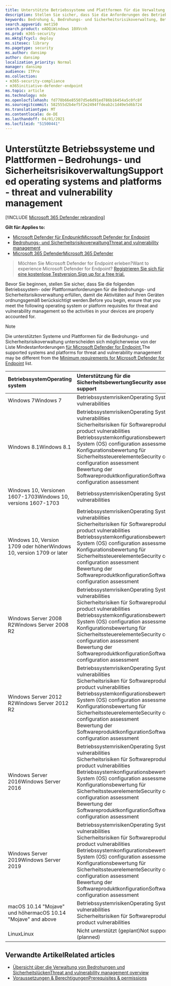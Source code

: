 ```yaml
---
title: Unterstützte Betriebssysteme und Plattformen für die Verwaltung von Bedrohungen und Sicherheitslücken
description: Stellen Sie sicher, dass Sie die Anforderungen des Betriebssystems oder der Plattform für die Bedrohungs- und Sicherheitsrisikoverwaltung erfüllen, damit die Aktivitäten auf allen Geräten ordnungsgemäß berücksichtigt werden.
keywords: Bedrohung &, Bedrohungs- und Sicherheitsrisikoverwaltung, Betriebssystem, Plattformanforderungen, Voraussetzungen, mdatp-tvm-unterstütztes Os, mdatp-tvm,
search.appverid: met150
search.product: eADQiWindows 10XVcnh
ms.prod: m365-security
ms.mktglfcycl: deploy
ms.sitesec: library
ms.pagetype: security
ms.author: dansimp
author: dansimp
localization_priority: Normal
manager: dansimp
audience: ITPro
ms.collection:
- m365-security-compliance
- m365initiative-defender-endpoint
ms.topic: article
ms.technology: mde
ms.openlocfilehash: fd778b66e85507d5e6d91ed786b16454a5c0fc8f
ms.sourcegitcommit: 582555d2b4ef5f2e2494ffdeab2c1d49e5d6b724
ms.translationtype: MT
ms.contentlocale: de-DE
ms.lasthandoff: 04/01/2021
ms.locfileid: "51500441"
---
```

# <a name="supported-operating-systems-and-platforms---threat-and-vulnerability-management"></a><span data-ttu-id="22de7-104">Unterstützte Betriebssysteme und Plattformen – Bedrohungs- und Sicherheitsrisikoverwaltung</span><span class="sxs-lookup"><span data-stu-id="22de7-104">Supported operating systems and platforms - threat and vulnerability management</span></span>

[!INCLUDE [Microsoft 365 Defender rebranding](../../includes/microsoft-defender.md)]

<span data-ttu-id="22de7-105">**Gilt für:**</span><span class="sxs-lookup"><span data-stu-id="22de7-105">**Applies to:**</span></span>

- [<span data-ttu-id="22de7-106">Microsoft Defender für Endpunkt</span><span class="sxs-lookup"><span data-stu-id="22de7-106">Microsoft Defender for Endpoint</span></span>](https://go.microsoft.com/fwlink/?linkid=2154037)
- [<span data-ttu-id="22de7-107">Bedrohungs- und Sicherheitsrisikoverwaltung</span><span class="sxs-lookup"><span data-stu-id="22de7-107">Threat and vulnerability management</span></span>](next-gen-threat-and-vuln-mgt.md)
- [<span data-ttu-id="22de7-108">Microsoft 365 Defender</span><span class="sxs-lookup"><span data-stu-id="22de7-108">Microsoft 365 Defender</span></span>](https://go.microsoft.com/fwlink/?linkid=2118804)

><span data-ttu-id="22de7-109">Möchten Sie Microsoft Defender for Endpoint erleben?</span><span class="sxs-lookup"><span data-stu-id="22de7-109">Want to experience Microsoft Defender for Endpoint?</span></span> [<span data-ttu-id="22de7-110">Registrieren Sie sich für eine kostenlose Testversion.</span><span class="sxs-lookup"><span data-stu-id="22de7-110">Sign up for a free trial.</span></span>](https://www.microsoft.com/microsoft-365/windows/microsoft-defender-atp?ocid=docs-wdatp-portaloverview-abovefoldlink)

<span data-ttu-id="22de7-111">Bevor Sie beginnen, stellen Sie sicher, dass Sie die folgenden Betriebssystem- oder Plattformanforderungen für die Bedrohungs- und Sicherheitsrisikoverwaltung erfüllen, damit die Aktivitäten auf Ihren Geräten ordnungsgemäß berücksichtigt werden.</span><span class="sxs-lookup"><span data-stu-id="22de7-111">Before you begin, ensure that you meet the following operating system or platform requisites for threat and vulnerability management so the activities in your devices are properly accounted for.</span></span>

>[!NOTE]
><span data-ttu-id="22de7-112">Die unterstützten Systeme und Plattformen für die Bedrohungs- und Sicherheitsrisikoverwaltung unterscheiden sich möglicherweise von der Liste Mindestanforderungen [für Microsoft Defender for Endpoint.](minimum-requirements.md)</span><span class="sxs-lookup"><span data-stu-id="22de7-112">The supported systems and platforms for threat and vulnerability management may be different from the [Minimum requirements for Microsoft Defender for Endpoint](minimum-requirements.md) list.</span></span>

<span data-ttu-id="22de7-113">Betriebssystem</span><span class="sxs-lookup"><span data-stu-id="22de7-113">Operating system</span></span> | <span data-ttu-id="22de7-114">Unterstützung für die Sicherheitsbewertung</span><span class="sxs-lookup"><span data-stu-id="22de7-114">Security assessment support</span></span>
:---|:---
<span data-ttu-id="22de7-115">Windows 7</span><span class="sxs-lookup"><span data-stu-id="22de7-115">Windows 7</span></span> | <span data-ttu-id="22de7-116">Betriebssystemrisiken</span><span class="sxs-lookup"><span data-stu-id="22de7-116">Operating System (OS) vulnerabilities</span></span>
<span data-ttu-id="22de7-117">Windows 8.1</span><span class="sxs-lookup"><span data-stu-id="22de7-117">Windows 8.1</span></span> | <span data-ttu-id="22de7-118">Betriebssystemrisiken</span><span class="sxs-lookup"><span data-stu-id="22de7-118">Operating System (OS) vulnerabilities</span></span><br/><span data-ttu-id="22de7-119">Sicherheitsrisiken für Softwareprodukt</span><span class="sxs-lookup"><span data-stu-id="22de7-119">Software product vulnerabilities</span></span><br/><span data-ttu-id="22de7-120">Betriebssystemkonfigurationsbewertung</span><span class="sxs-lookup"><span data-stu-id="22de7-120">Operating System (OS) configuration assessment</span></span><br/><span data-ttu-id="22de7-121">Konfigurationsbewertung für Sicherheitssteuerelemente</span><span class="sxs-lookup"><span data-stu-id="22de7-121">Security controls configuration assessment</span></span><br/><span data-ttu-id="22de7-122">Bewertung der Softwareproduktkonfiguration</span><span class="sxs-lookup"><span data-stu-id="22de7-122">Software product configuration assessment</span></span> |
<span data-ttu-id="22de7-123">Windows 10, Versionen 1607-1703</span><span class="sxs-lookup"><span data-stu-id="22de7-123">Windows 10, versions 1607-1703</span></span> | <span data-ttu-id="22de7-124">Betriebssystemrisiken</span><span class="sxs-lookup"><span data-stu-id="22de7-124">Operating System (OS) vulnerabilities</span></span>
<span data-ttu-id="22de7-125">Windows 10, Version 1709 oder höher</span><span class="sxs-lookup"><span data-stu-id="22de7-125">Windows 10, version 1709 or later</span></span> |<span data-ttu-id="22de7-126">Betriebssystemrisiken</span><span class="sxs-lookup"><span data-stu-id="22de7-126">Operating System (OS) vulnerabilities</span></span><br/><span data-ttu-id="22de7-127">Sicherheitsrisiken für Softwareprodukt</span><span class="sxs-lookup"><span data-stu-id="22de7-127">Software product vulnerabilities</span></span><br/><span data-ttu-id="22de7-128">Betriebssystemkonfigurationsbewertung</span><span class="sxs-lookup"><span data-stu-id="22de7-128">Operating System (OS) configuration assessment</span></span><br/><span data-ttu-id="22de7-129">Konfigurationsbewertung für Sicherheitssteuerelemente</span><span class="sxs-lookup"><span data-stu-id="22de7-129">Security controls configuration assessment</span></span><br/><span data-ttu-id="22de7-130">Bewertung der Softwareproduktkonfiguration</span><span class="sxs-lookup"><span data-stu-id="22de7-130">Software product configuration assessment</span></span>
<span data-ttu-id="22de7-131">Windows Server 2008 R2</span><span class="sxs-lookup"><span data-stu-id="22de7-131">Windows Server 2008 R2</span></span> | <span data-ttu-id="22de7-132">Betriebssystemrisiken</span><span class="sxs-lookup"><span data-stu-id="22de7-132">Operating System (OS) vulnerabilities</span></span><br/><span data-ttu-id="22de7-133">Sicherheitsrisiken für Softwareprodukt</span><span class="sxs-lookup"><span data-stu-id="22de7-133">Software product vulnerabilities</span></span><br/><span data-ttu-id="22de7-134">Betriebssystemkonfigurationsbewertung</span><span class="sxs-lookup"><span data-stu-id="22de7-134">Operating System (OS) configuration assessment</span></span><br/><span data-ttu-id="22de7-135">Konfigurationsbewertung für Sicherheitssteuerelemente</span><span class="sxs-lookup"><span data-stu-id="22de7-135">Security controls configuration assessment</span></span><br/><span data-ttu-id="22de7-136">Bewertung der Softwareproduktkonfiguration</span><span class="sxs-lookup"><span data-stu-id="22de7-136">Software product configuration assessment</span></span>
<span data-ttu-id="22de7-137">Windows Server 2012 R2</span><span class="sxs-lookup"><span data-stu-id="22de7-137">Windows Server 2012 R2</span></span> | <span data-ttu-id="22de7-138">Betriebssystemrisiken</span><span class="sxs-lookup"><span data-stu-id="22de7-138">Operating System (OS) vulnerabilities</span></span><br/><span data-ttu-id="22de7-139">Sicherheitsrisiken für Softwareprodukt</span><span class="sxs-lookup"><span data-stu-id="22de7-139">Software product vulnerabilities</span></span><br/><span data-ttu-id="22de7-140">Betriebssystemkonfigurationsbewertung</span><span class="sxs-lookup"><span data-stu-id="22de7-140">Operating System (OS) configuration assessment</span></span><br/><span data-ttu-id="22de7-141">Konfigurationsbewertung für Sicherheitssteuerelemente</span><span class="sxs-lookup"><span data-stu-id="22de7-141">Security controls configuration assessment</span></span><br/><span data-ttu-id="22de7-142">Bewertung der Softwareproduktkonfiguration</span><span class="sxs-lookup"><span data-stu-id="22de7-142">Software product configuration assessment</span></span>
<span data-ttu-id="22de7-143">Windows Server 2016</span><span class="sxs-lookup"><span data-stu-id="22de7-143">Windows Server 2016</span></span> | <span data-ttu-id="22de7-144">Betriebssystemrisiken</span><span class="sxs-lookup"><span data-stu-id="22de7-144">Operating System (OS) vulnerabilities</span></span><br/><span data-ttu-id="22de7-145">Sicherheitsrisiken für Softwareprodukt</span><span class="sxs-lookup"><span data-stu-id="22de7-145">Software product vulnerabilities</span></span><br/><span data-ttu-id="22de7-146">Betriebssystemkonfigurationsbewertung</span><span class="sxs-lookup"><span data-stu-id="22de7-146">Operating System (OS) configuration assessment</span></span><br/><span data-ttu-id="22de7-147">Konfigurationsbewertung für Sicherheitssteuerelemente</span><span class="sxs-lookup"><span data-stu-id="22de7-147">Security controls configuration assessment</span></span><br/><span data-ttu-id="22de7-148">Bewertung der Softwareproduktkonfiguration</span><span class="sxs-lookup"><span data-stu-id="22de7-148">Software product configuration assessment</span></span>
<span data-ttu-id="22de7-149">Windows Server 2019</span><span class="sxs-lookup"><span data-stu-id="22de7-149">Windows Server 2019</span></span> | <span data-ttu-id="22de7-150">Betriebssystemrisiken</span><span class="sxs-lookup"><span data-stu-id="22de7-150">Operating System (OS) vulnerabilities</span></span><br/><span data-ttu-id="22de7-151">Sicherheitsrisiken für Softwareprodukt</span><span class="sxs-lookup"><span data-stu-id="22de7-151">Software product vulnerabilities</span></span><br/><span data-ttu-id="22de7-152">Betriebssystemkonfigurationsbewertung</span><span class="sxs-lookup"><span data-stu-id="22de7-152">Operating System (OS) configuration assessment</span></span><br/><span data-ttu-id="22de7-153">Konfigurationsbewertung für Sicherheitssteuerelemente</span><span class="sxs-lookup"><span data-stu-id="22de7-153">Security controls configuration assessment</span></span><br/><span data-ttu-id="22de7-154">Bewertung der Softwareproduktkonfiguration</span><span class="sxs-lookup"><span data-stu-id="22de7-154">Software product configuration assessment</span></span>
<span data-ttu-id="22de7-155">macOS 10.14 "Mojave" und höher</span><span class="sxs-lookup"><span data-stu-id="22de7-155">macOS 10.14 "Mojave" and above</span></span> | <span data-ttu-id="22de7-156">Betriebssystemrisiken</span><span class="sxs-lookup"><span data-stu-id="22de7-156">Operating System (OS) vulnerabilities</span></span><br/><span data-ttu-id="22de7-157">Sicherheitsrisiken für Softwareprodukt</span><span class="sxs-lookup"><span data-stu-id="22de7-157">Software product vulnerabilities</span></span> 
<span data-ttu-id="22de7-158">Linux</span><span class="sxs-lookup"><span data-stu-id="22de7-158">Linux</span></span> | <span data-ttu-id="22de7-159">Nicht unterstützt (geplant)</span><span class="sxs-lookup"><span data-stu-id="22de7-159">Not supported (planned)</span></span>

## <a name="related-articles"></a><span data-ttu-id="22de7-160">Verwandte Artikel</span><span class="sxs-lookup"><span data-stu-id="22de7-160">Related articles</span></span>

- [<span data-ttu-id="22de7-161">Übersicht über die Verwaltung von Bedrohungen und Sicherheitslücken</span><span class="sxs-lookup"><span data-stu-id="22de7-161">Threat and vulnerability management overview</span></span>](next-gen-threat-and-vuln-mgt.md)
- [<span data-ttu-id="22de7-162">Voraussetzungen & Berechtigungen</span><span class="sxs-lookup"><span data-stu-id="22de7-162">Prerequisites & permissions</span></span>](tvm-prerequisites.md)
